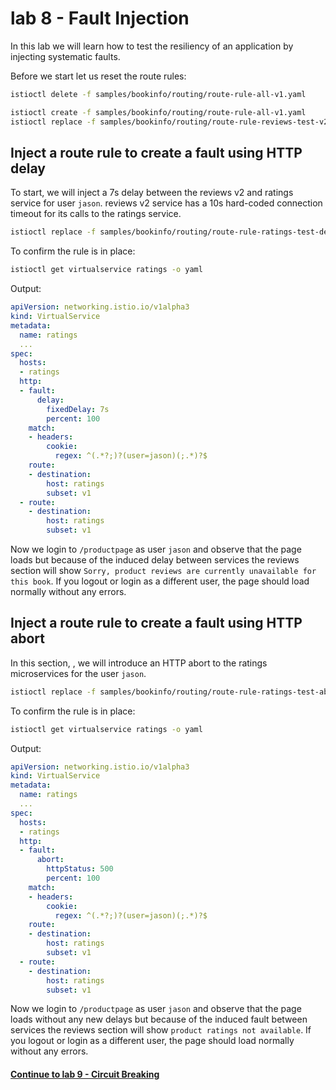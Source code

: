 # lab 8 - Fault Injection

In this lab we will learn how to test the resiliency of an application by injecting systematic faults.

Before we start let us reset the route rules:
```sh
istioctl delete -f samples/bookinfo/routing/route-rule-all-v1.yaml

istioctl create -f samples/bookinfo/routing/route-rule-all-v1.yaml
istioctl replace -f samples/bookinfo/routing/route-rule-reviews-test-v2.yaml
```

## Inject a route rule to create a fault using HTTP delay

To start, we will inject a 7s delay between the reviews v2 and ratings service for user `jason`. reviews v2 service has a 10s hard-coded connection timeout for its calls to the ratings service.

```sh
istioctl replace -f samples/bookinfo/routing/route-rule-ratings-test-delay.yaml
```

To confirm the rule is in place:
```sh
istioctl get virtualservice ratings -o yaml
```
Output:
```yaml
apiVersion: networking.istio.io/v1alpha3
kind: VirtualService
metadata:
  name: ratings
  ...
spec:
  hosts:
  - ratings
  http:
  - fault:
      delay:
        fixedDelay: 7s
        percent: 100
    match:
    - headers:
        cookie:
          regex: ^(.*?;)?(user=jason)(;.*)?$
    route:
    - destination:
        host: ratings
        subset: v1
  - route:
    - destination:
        host: ratings
        subset: v1
```

Now we login to `/productpage` as user `jason` and observe that the page loads but because of the induced delay between services the reviews section will show `Sorry, product reviews are currently unavailable for this book`.
If you logout or login as a different user, the page should load normally without any errors.

## Inject a route rule to create a fault using HTTP abort

In this section, , we will introduce an HTTP abort to the ratings microservices for the user `jason`.

```sh
istioctl replace -f samples/bookinfo/routing/route-rule-ratings-test-abort.yaml
```

To confirm the rule is in place:
```sh
istioctl get virtualservice ratings -o yaml
```
Output:
```yaml
apiVersion: networking.istio.io/v1alpha3
kind: VirtualService
metadata:
  name: ratings
  ...
spec:
  hosts:
  - ratings
  http:
  - fault:
      abort:
        httpStatus: 500
        percent: 100
    match:
    - headers:
        cookie:
          regex: ^(.*?;)?(user=jason)(;.*)?$
    route:
    - destination:
        host: ratings
        subset: v1
  - route:
    - destination:
        host: ratings
        subset: v1
```

Now we login to `/productpage` as user `jason` and observe that the page loads without any new delays but because of the induced fault between services the reviews section will show `product ratings not available`.
If you logout or login as a different user, the page should load normally without any errors.


#### [Continue to lab 9 - Circuit Breaking](../lab-9/README.md)
